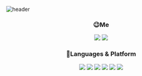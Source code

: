 ![header](https://capsule-render.vercel.app/api?type=waving&color=gradient&height=300&section=header&text=Geun's&fontSize=70)

<div align=center>

### :wink:Me
<a href="https://github.com/geun25" target="_blank"><img src="https://img.shields.io/badge/Github-181717?style=flat-square&logo=github&logoColor=white"/></a>
<a href="mailto:www.rlaehrms7@gmail.com" target="_blank"><img src="https://img.shields.io/badge/rlaehrms7@gmail.com-EA4335?style=flat-square&logo=gmail&logoColor=white"/></a>

### :muscle:Languages & Platform

<img src="https://img.shields.io/badge/CSharp-239120?style=flat-square&logo=csharp&logoColor=white"/></a>
<img src="https://img.shields.io/badge/HTML-E34F26?style=flat-square&logo=HTML&logoColor=white"/></a>
<img src="https://img.shields.io/badge/MSSQL-CC2927?style=flat-square&logo=Microsoft SQL Server&logoColor=white"/></a>
<img src="https://img.shields.io/badge/Visual Studio-5C2D91?style=flat-square&logo=visual studio&logoColor=white"/></a>
<img src="https://img.shields.io/badge/VSCode-007ACC?style=flat-square&logo=visual studio code&logoColor=white"/></a>
<img src="https://img.shields.io/badge/.NET-512BD4?style=flat-square&logo=&logoColor=white"/></a>


</dev>
